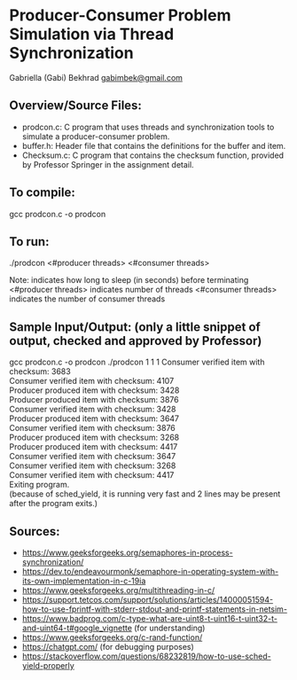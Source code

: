 # Producer-Consumer Problem Simulation via Thread Synchronization 

Gabriella (Gabi) Bekhrad
gabimbek@gmail.com

## Overview/Source Files:
- prodcon.c: C program that uses threads and synchronization tools to simulate a producer-consumer problem.
- buffer.h: Header file that contains the definitions for the buffer and item.
- Checksum.c: C program that contains the checksum function, provided by Professor Springer in the assignment detail. 

## To compile:
gcc prodcon.c -o prodcon

## To run:
./prodcon <delay> <#producer threads> <#consumer threads>

Note:
    <delay> indicates how long to sleep (in seconds) before terminating 
    <#producer threads> indicates number of threads 
    <#consumer threads> indicates the number of consumer threads

## Sample Input/Output: (only a little snippet of output, checked and approved by Professor)
gcc prodcon.c -o prodcon
./prodcon 1 1 1
Consumer verified item with checksum: 3683  
Consumer verified item with checksum: 4107  
Producer produced item with checksum: 3428  
Producer produced item with checksum: 3876  
Consumer verified item with checksum: 3428  
Producer produced item with checksum: 3647  
Consumer verified item with checksum: 3876  
Producer produced item with checksum: 3268  
Producer produced item with checksum: 4417  
Consumer verified item with checksum: 3647  
Consumer verified item with checksum: 3268  
Consumer verified item with checksum: 4417  
Exiting program.  
(because of sched_yield, it is running very fast and 2 lines may be present after the program exits.)  

## Sources:
- https://www.geeksforgeeks.org/semaphores-in-process-synchronization/
- https://dev.to/endeavourmonk/semaphore-in-operating-system-with-its-own-implementation-in-c-19ia
- https://www.geeksforgeeks.org/multithreading-in-c/
- https://support.tetcos.com/support/solutions/articles/14000051594-how-to-use-fprintf-with-stderr-stdout-and-printf-statements-in-netsim-
- https://www.badprog.com/c-type-what-are-uint8-t-uint16-t-uint32-t-and-uint64-t#google_vignette (for understanding)
- https://www.geeksforgeeks.org/c-rand-function/ 
- https://chatgpt.com/ (for debugging purposes) 
- https://stackoverflow.com/questions/68232819/how-to-use-sched-yield-properly 

